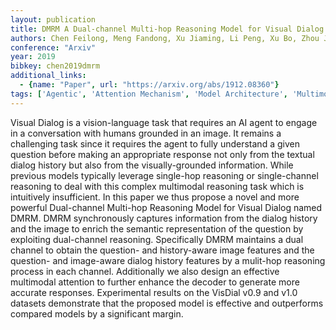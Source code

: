```yaml
---
layout: publication
title: DMRM A Dual-channel Multi-hop Reasoning Model for Visual Dialog
authors: Chen Feilong, Meng Fandong, Xu Jiaming, Li Peng, Xu Bo, Zhou Jie
conference: "Arxiv"
year: 2019
bibkey: chen2019dmrm
additional_links:
  - {name: "Paper", url: "https://arxiv.org/abs/1912.08360"}
tags: ['Agentic', 'Attention Mechanism', 'Model Architecture', 'Multimodal Models', 'RAG']
---
```

Visual Dialog is a vision-language task that requires an AI agent to engage in a conversation with humans grounded in an image. It remains a challenging task since it requires the agent to fully understand a given question before making an appropriate response not only from the textual dialog history but also from the visually-grounded information. While previous models typically leverage single-hop reasoning or single-channel reasoning to deal with this complex multimodal reasoning task which is intuitively insufficient. In this paper we thus propose a novel and more powerful Dual-channel Multi-hop Reasoning Model for Visual Dialog named DMRM. DMRM synchronously captures information from the dialog history and the image to enrich the semantic representation of the question by exploiting dual-channel reasoning. Specifically DMRM maintains a dual channel to obtain the question- and history-aware image features and the question- and image-aware dialog history features by a mulit-hop reasoning process in each channel. Additionally we also design an effective multimodal attention to further enhance the decoder to generate more accurate responses. Experimental results on the VisDial v0.9 and v1.0 datasets demonstrate that the proposed model is effective and outperforms compared models by a significant margin.
